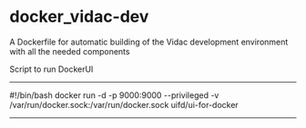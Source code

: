 # docker_vidac-dev
A Dockerfile for automatic building of the Vidac development environment with all the needed components


Script to run DockerUI
**************************************
#!/bin/bash
docker run -d -p 9000:9000 --privileged -v /var/run/docker.sock:/var/run/docker.sock uifd/ui-for-docker
**************************************
